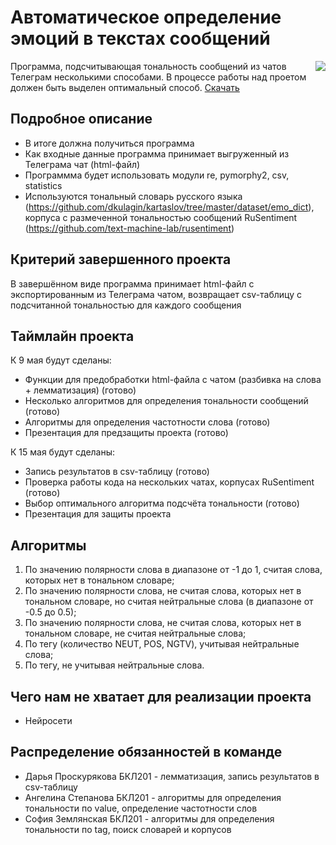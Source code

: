 # Автоматическое определение эмоций в текстах сообщений
<img align="right" src="https://www.24forexsecrets.com/wp-content/uploads/2018/01/1-1.jpg">
Программа, подсчитывающая тональность сообщений из чатов Телеграм несколькими способами. В процессе работы над проетом должен быть выделен оптимальный способ.
<a href="https://onedrive.live.com/?id=002E54E7FE172C33%218840&cid=002E54E7FE172C33" download="">Скачать</a>

## Подробное описание

- В итоге должна получиться программа
- Как входные данные программа принимает выгруженный из Телеграма чат (html-файл)
- Программма будет использовать модули re, pymorphy2, csv, statistics
- Используются тональный словарь русского языка (https://github.com/dkulagin/kartaslov/tree/master/dataset/emo_dict), корпуса с размеченной тональностью сообщений RuSentiment (https://github.com/text-machine-lab/rusentiment)

## Критерий завершенного проекта

В завершённом виде программа принимает html-файл с экспортированным из Телеграма чатом, возвращает csv-таблицу с подсчитанной тональностью для каждого сообщения

## Таймлайн проекта

К 9 мая будут сделаны:
- Функции для предобработки html-файла с чатом (разбивка на слова + лемматизация) (готово)
- Несколько алгоритмов для определения тональности сообщений (готово)
- Алгоритмы для определения частотности слова (готово)
- Презентация для предзащиты проекта (готово)

К 15 мая будут сделаны:
- Запись результатов в csv-таблицу (готово)
- Проверка работы кода на нескольких чатах, корпусах RuSentiment (готово)
- Выбор оптимального алгоритма подсчёта тональности (готово)
- Презентация для защиты проекта

## Алгоритмы

1. По значению полярности слова в диапазоне от -1 до 1, считая слова, которых нет в тональном словаре;
2. По значению полярности слова, не считая слова, которых нет в тональном словаре, но считая нейтральные слова (в диапазоне от -0.5 до 0.5);
3. По значению полярности слова, не считая слова, которых нет в тональном словаре, не считая нейтральные слова;
4. По тегу (количество NEUT, POS, NGTV), учитывая нейтральные слова;
5. По тегу, не учитывая нейтральные слова.

## Чего нам не хватает для реализации проекта

- Нейросети

## Распределение обязанностей в команде

- Дарья Проскурякова БКЛ201 - лемматизация, запись результатов в csv-таблицу
- Ангелина Степанова БКЛ201 - алгоритмы для определения тональности по value, определение частотности слов
- София Землянская БКЛ201 - алгоритмы для определения тональности по tag, поиск словарей и корпусов

